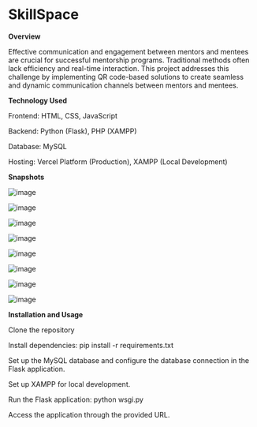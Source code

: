 # SkillSpace

**Overview**

Effective communication and engagement between mentors and mentees are crucial for successful mentorship programs. Traditional methods often lack efficiency and real-time interaction. This project addresses this challenge by implementing QR code-based solutions to create seamless and dynamic communication channels between mentors and mentees.


**Technology Used**

Frontend: HTML, CSS, JavaScript

Backend: Python (Flask), PHP (XAMPP)

Database: MySQL

Hosting: Vercel Platform (Production), XAMPP (Local Development)

**Snapshots**

![image](https://github.com/user-attachments/assets/64e2e7af-4a66-4c56-9723-98cd30a32c4b)

![image](https://github.com/user-attachments/assets/c1ad2b44-e485-4d48-8239-9ece62d525ab)

![image](https://github.com/user-attachments/assets/cb983aea-8ebc-4f5b-ac8b-9921662358bf)

![image](https://github.com/user-attachments/assets/90a98280-7466-4d86-8dd4-470802803f0d)

![image](https://github.com/user-attachments/assets/cf571a00-94bf-49d3-9890-822dacbf2b6b)

![image](https://github.com/user-attachments/assets/ed43dc0b-171d-493a-a15b-0f330efc5956)

![image](https://github.com/user-attachments/assets/cabe9d3c-3460-4e91-987b-068d51391cea)

![image](https://github.com/user-attachments/assets/e783d779-6211-455b-82fd-892fc292dbd5)


**Installation and Usage**

Clone the repository

Install dependencies: pip install -r requirements.txt

Set up the MySQL database and configure the database connection in the Flask application.

Set up XAMPP for local development.

Run the Flask application: python wsgi.py

Access the application through the provided URL.
